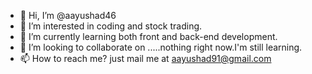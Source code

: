- 👋 Hi, I’m @aayushad46
- 👀 I’m interested in coding and stock trading.
- 🌱 I’m currently learning both front and back-end development.
- 💞️ I’m looking to collaborate on .....nothing right now.I'm still learning.
- 📫 How to reach me? just mail me at aayushad91@gmail.com

<!---
aayushad46/aayushad46 is a ✨ special ✨ repository because its `README.md` (this file) appears on your GitHub profile.
You can click the Preview link to take a look at your changes.
--->
